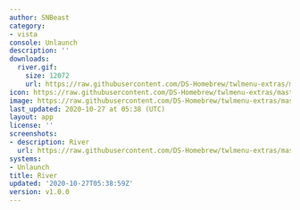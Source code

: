 ```yaml
---
author: SNBeast
category:
- vista
console: Unlaunch
description: ''
downloads:
  river.gif:
    size: 12072
    url: https://raw.githubusercontent.com/DS-Homebrew/twlmenu-extras/master/_nds/TWiLightMenu/unlaunch/backgrounds/river.gif
icon: https://raw.githubusercontent.com/DS-Homebrew/twlmenu-extras/master/_nds/TWiLightMenu/unlaunch/backgrounds/river.gif
image: https://raw.githubusercontent.com/DS-Homebrew/twlmenu-extras/master/_nds/TWiLightMenu/unlaunch/backgrounds/river.gif
last_updated: 2020-10-27 at 05:38 (UTC)
layout: app
license: ''
screenshots:
- description: River
  url: https://raw.githubusercontent.com/DS-Homebrew/twlmenu-extras/master/_nds/TWiLightMenu/unlaunch/backgrounds/river.gif
systems:
- Unlaunch
title: River
updated: '2020-10-27T05:38:59Z'
version: v1.0.0
---
```

